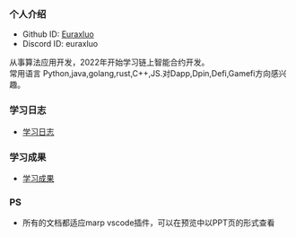 ### 个人介绍

* Github ID: [Euraxluo](https://github.com/Euraxluo)
* Discord ID: euraxluo

从事算法应用开发，2022年开始学习链上智能合约开发。  
常用语言 Python,java,golang,rust,C++,JS.对Dapp,Dpin,Defi,Gamefi方向感兴趣。

### 学习日志
- [学习日志](journal.md)

### 学习成果
- [学习成果](summary.md)


### PS
- 所有的文档都适应marp vscode插件，可以在预览中以PPT页的形式查看